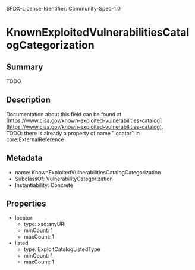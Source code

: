 SPDX-License-Identifier: Community-Spec-1.0

# KnownExploitedVulnerabilitiesCatalogCategorization

## Summary

TODO

## Description

Documentation about this field can be found at
[https://www.cisa.gov/known-exploited-vulnerabilities-catalog](https://www.cisa.gov/known-exploited-vulnerabilities-catalog).  
TODO: there is already a property of name "locator" in core:ExternalReference

## Metadata

- name: KnownExploitedVulnerabilitiesCatalogCategorization
- SubclassOf: VulnerabilityCategorization
- Instantiability: Concrete

## Properties

- locator
  - type: xsd:anyURI
  - minCount: 1
  - maxCount: 1
- listed
  - type: ExploitCatalogListedType
  - minCount: 1
  - maxCount: 1

